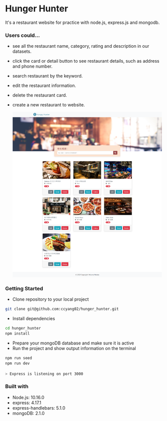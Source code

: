 # Hunger Hunter

It's a restaurant website for practice with node.js, express.js and mongodb.

### Users could...

- see all the restaurant name, category, rating and description in our datasets.

- click the card or detail button to see restaurant details, such as address and phone number.

- search restaurant by the keyword.

- edit the restaurant information.

- delete the restaurant card.

- create a new restaurant to website.

  ![webpages](./public/images/capweb_v2.png)

### Getting Started

- Clone repository to your local project

```bash
git clone git@github.com:ccyang02/hunger_hunter.git
```

- Install dependencies

```bash
cd hunger_hunter
npm install
```

- Prepare your mongoDB database and make sure it is active
- Run the project and show output information on the terminal

```bash
npm run seed
npm run dev

> Express is listening on port 3000
```

### Built with

- Node.js: 10.16.0
- express: 4.17.1
- express-handlebars: 5.1.0
- mongoDB: 2.1.0